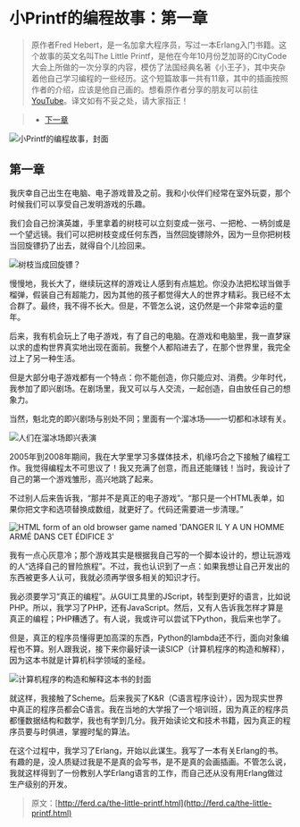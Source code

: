 # 小Printf的编程故事：第一章

> 原作者Fred Hebert，是一名加拿大程序员，写过一本Erlang入门书籍。这个故事的英文名叫The Little Printf，是他在今年10月份芝加哥的CityCode大会上所做的一次分享的内容，模仿了法国经典名著《小王子》，其中夹杂着他自己学习编程的一些经历。这个短篇故事一共有11章，其中的插画按照作者的介绍，应该是他自己画的。想看原作者分享的朋友可以前往[YouTube](https://youtu.be/EWdqtMdcNkE)。译文如有不妥之处，请大家指正！

> - [下一章](http://codingpy.com/article/the-little-printf-chapter02/)

![小Printf的编程故事，封面](http://ferd.ca/static/img/printf/printf.png)

## 第一章

我庆幸自己出生在电脑、电子游戏普及之前。我和小伙伴们经常在室外玩耍，那个时候我们可以享受自己发明游戏的乐趣。

我们会自己扮演英雄，手里拿着的树枝可以立刻变成一张弓、一把枪、一柄剑或是一个望远镜。我们可以把树枝变成任何东西，当然回旋镖除外，因为一旦你把树枝当回旋镖扔了出去，就得自个儿捡回来。

![树枝当成回旋镖？](http://ferd.ca/static/img/printf/boomerang.png)

慢慢地，我长大了，继续玩这样的游戏让人感到有点尴尬。你没办法把松球当做手榴弹，假装自己有超能力，因为其他的孩子都觉得大人的世界才精彩。我已经不太合群了。最终，我不得不长大。但是，不管怎么说，这仍然是一个非常幸运的童年。

后来，我有机会玩上了电子游戏，有了自己的电脑。在游戏和电脑里，我一直梦寐以求的虚构世界真实地出现在面前。我整个人都陷进去了，在那个世界里，我完全过上了另一种生活。

但是大部分电子游戏都有一个特点：你不能创造，你只能应对、消费。少年时代，我参加了即兴剧场。在剧场里，我又可以与人交流，一起创造，自由放任自己的想象力。

当然，魁北克的即兴剧场与别处不同；里面有一个溜冰场——一切都和冰球有关。

![人们在溜冰场即兴表演](http://ferd.ca/static/img/printf/improv.png)

2005年到2008年期间，我在大学里学习多媒体技术，机缘巧合之下接触了编程工作。我觉得编程太不可思议了！我又充满了创意，而且还能赚钱！当时，我设计了自己的第一个游戏雏形，高兴地跳了起来。

不过别人后来告诉我，“那并不是真正的电子游戏”。“那只是一个HTML表单，如果你把文字和选项替换成数组，就更好了。代码还需要进一步清理。”

![HTML form of an old browser game named 'DANGER IL Y A UN HOMME ARMÉ DANS CET ÉDIFICE 3'](http://ferd.ca/static/img/printf/game.png)

我有一点心灰意冷；那个游戏其实是根据我自己写的一个脚本设计的，想让玩游戏的人“选择自己的冒险旅程”。不过，我也认识到了一点：如果我想让自己开发出的东西被更多人认可，我就必须再学很多相关的知识才行。

我必须要学习“真正的编程”。从GUI工具里的JScript，转型到更好的语言，比如说PHP。所以，我学习了PHP，还有JavaScript。然后，又有人告诉我怎样才算是真正的编程；PHP糟透了。有人说，我或许可以尝试下Python，我后来也学了。

但是，真正的程序员懂得更加高深的东西，Python的lambda还不行，面向对象编程也不算。别人跟我说，接下来你最好读一读SICP（计算机程序的构造和解释），因为这本书就是计算机科学领域的圣经。

![计算机程序的构造和解释这本书的封面](http://ferd.ca/static/img/printf/sicp.png)

就这样，我接触了Scheme。后来我买了K&R（C语言程序设计），因为现实世界中真正的程序员都会C语言。我在当地的大学报了一个培训班，因为真正的程序员都懂数据结构和数学，我也有学到几分。我开始读论文和技术书籍，因为真正的程序员要与时俱进，掌握时髦的算法。

在这个过程中，我学习了Erlang，开始以此谋生。我写了一本有关Erlang的书。有趣的是，没人质疑过我是不是真的会写书，是不是真的会画插画。不管怎么说，我就这样得到了一份教别人学Erlang语言的工作，而自己还从没有用Erlang做过生产级别的开发。

> 原文：[http://ferd.ca/the-little-printf.html](http://ferd.ca/the-little-printf.html)
